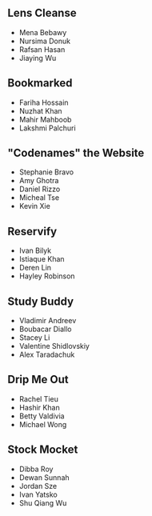 ## Lens Cleanse

 - Mena Bebawy
 - Nursima Donuk
 - Rafsan Hasan
 - Jiaying Wu 


## Bookmarked
 - Fariha Hossain
 - Nuzhat Khan
 - Mahir Mahboob
 - Lakshmi Palchuri


## "Codenames" the Website

 - Stephanie Bravo
 - Amy Ghotra
 - Daniel Rizzo
 - Micheal Tse
 - Kevin Xie


## Reservify

 - Ivan Bilyk
 - Istiaque Khan
 - Deren Lin
 - Hayley Robinson


## Study Buddy

 - Vladimir Andreev
 - Boubacar Diallo
 - Stacey Li
 - Valentine Shidlovskiy
 - Alex Taradachuk


## Drip Me Out

 - Rachel Tieu
 - Hashir Khan
 - Betty Valdivia
 - Michael Wong


## Stock Mocket

 - Dibba Roy
 - Dewan Sunnah
 - Jordan Sze
 - Ivan Yatsko
 - Shu Qiang Wu

